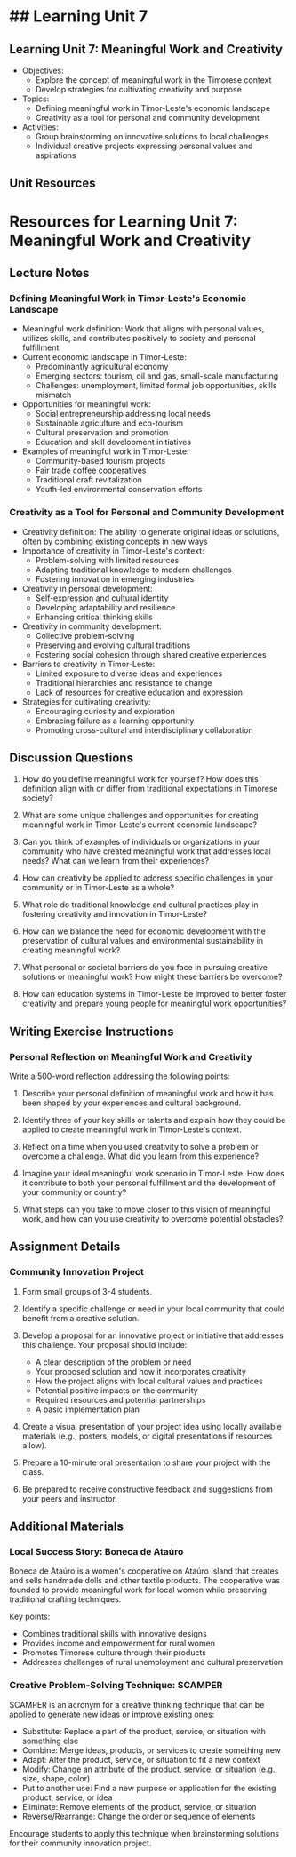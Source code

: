 # ## Learning Unit 7

## Learning Unit 7: Meaningful Work and Creativity
- Objectives:
  * Explore the concept of meaningful work in the Timorese context
  * Develop strategies for cultivating creativity and purpose
- Topics:
  * Defining meaningful work in Timor-Leste's economic landscape
  * Creativity as a tool for personal and community development
- Activities:
  * Group brainstorming on innovative solutions to local challenges
  * Individual creative projects expressing personal values and aspirations

## Unit Resources

# Resources for Learning Unit 7: Meaningful Work and Creativity

## Lecture Notes

### Defining Meaningful Work in Timor-Leste's Economic Landscape

- Meaningful work definition: Work that aligns with personal values, utilizes skills, and contributes positively to society and personal fulfillment
- Current economic landscape in Timor-Leste:
  - Predominantly agricultural economy
  - Emerging sectors: tourism, oil and gas, small-scale manufacturing
  - Challenges: unemployment, limited formal job opportunities, skills mismatch
- Opportunities for meaningful work:
  - Social entrepreneurship addressing local needs
  - Sustainable agriculture and eco-tourism
  - Cultural preservation and promotion
  - Education and skill development initiatives
- Examples of meaningful work in Timor-Leste:
  - Community-based tourism projects
  - Fair trade coffee cooperatives
  - Traditional craft revitalization
  - Youth-led environmental conservation efforts

### Creativity as a Tool for Personal and Community Development

- Creativity definition: The ability to generate original ideas or solutions, often by combining existing concepts in new ways
- Importance of creativity in Timor-Leste's context:
  - Problem-solving with limited resources
  - Adapting traditional knowledge to modern challenges
  - Fostering innovation in emerging industries
- Creativity in personal development:
  - Self-expression and cultural identity
  - Developing adaptability and resilience
  - Enhancing critical thinking skills
- Creativity in community development:
  - Collective problem-solving
  - Preserving and evolving cultural traditions
  - Fostering social cohesion through shared creative experiences
- Barriers to creativity in Timor-Leste:
  - Limited exposure to diverse ideas and experiences
  - Traditional hierarchies and resistance to change
  - Lack of resources for creative education and expression
- Strategies for cultivating creativity:
  - Encouraging curiosity and exploration
  - Embracing failure as a learning opportunity
  - Promoting cross-cultural and interdisciplinary collaboration

## Discussion Questions

1. How do you define meaningful work for yourself? How does this definition align with or differ from traditional expectations in Timorese society?

2. What are some unique challenges and opportunities for creating meaningful work in Timor-Leste's current economic landscape?

3. Can you think of examples of individuals or organizations in your community who have created meaningful work that addresses local needs? What can we learn from their experiences?

4. How can creativity be applied to address specific challenges in your community or in Timor-Leste as a whole?

5. What role do traditional knowledge and cultural practices play in fostering creativity and innovation in Timor-Leste?

6. How can we balance the need for economic development with the preservation of cultural values and environmental sustainability in creating meaningful work?

7. What personal or societal barriers do you face in pursuing creative solutions or meaningful work? How might these barriers be overcome?

8. How can education systems in Timor-Leste be improved to better foster creativity and prepare young people for meaningful work opportunities?

## Writing Exercise Instructions

### Personal Reflection on Meaningful Work and Creativity

Write a 500-word reflection addressing the following points:

1. Describe your personal definition of meaningful work and how it has been shaped by your experiences and cultural background.

2. Identify three of your key skills or talents and explain how they could be applied to create meaningful work in Timor-Leste's context.

3. Reflect on a time when you used creativity to solve a problem or overcome a challenge. What did you learn from this experience?

4. Imagine your ideal meaningful work scenario in Timor-Leste. How does it contribute to both your personal fulfillment and the development of your community or country?

5. What steps can you take to move closer to this vision of meaningful work, and how can you use creativity to overcome potential obstacles?

## Assignment Details

### Community Innovation Project

1. Form small groups of 3-4 students.

2. Identify a specific challenge or need in your local community that could benefit from a creative solution.

3. Develop a proposal for an innovative project or initiative that addresses this challenge. Your proposal should include:
   - A clear description of the problem or need
   - Your proposed solution and how it incorporates creativity
   - How the project aligns with local cultural values and practices
   - Potential positive impacts on the community
   - Required resources and potential partnerships
   - A basic implementation plan

4. Create a visual presentation of your project idea using locally available materials (e.g., posters, models, or digital presentations if resources allow).

5. Prepare a 10-minute oral presentation to share your project with the class.

6. Be prepared to receive constructive feedback and suggestions from your peers and instructor.

## Additional Materials

### Local Success Story: Boneca de Ataúro

Boneca de Ataúro is a women's cooperative on Ataúro Island that creates and sells handmade dolls and other textile products. The cooperative was founded to provide meaningful work for local women while preserving traditional crafting techniques.

Key points:
- Combines traditional skills with innovative designs
- Provides income and empowerment for rural women
- Promotes Timorese culture through their products
- Addresses challenges of rural unemployment and cultural preservation

### Creative Problem-Solving Technique: SCAMPER

SCAMPER is an acronym for a creative thinking technique that can be applied to generate new ideas or improve existing ones:

- Substitute: Replace a part of the product, service, or situation with something else
- Combine: Merge ideas, products, or services to create something new
- Adapt: Alter the product, service, or situation to fit a new context
- Modify: Change an attribute of the product, service, or situation (e.g., size, shape, color)
- Put to another use: Find a new purpose or application for the existing product, service, or idea
- Eliminate: Remove elements of the product, service, or situation
- Reverse/Rearrange: Change the order or sequence of elements

Encourage students to apply this technique when brainstorming solutions for their community innovation project.